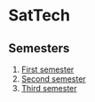 # SatTech

## Semesters

1. [First semester](first_sem/README.md)
2. [Second semester](second_sem/README.md)
2. [Third semester](third_sem/README.md)

